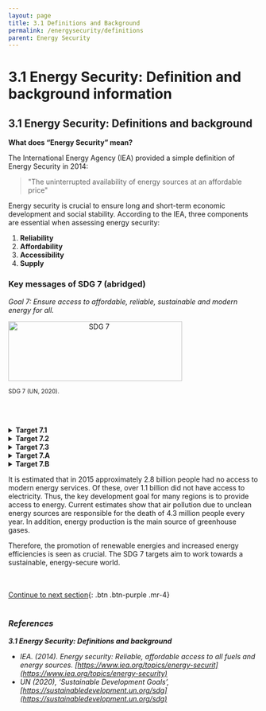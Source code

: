```yaml
---
layout: page
title: 3.1 Definitions and Background
permalink: /energysecurity/definitions
parent: Energy Security
---
```

# **3.1 Energy Security: Definition and background information**

## 3.1 Energy Security: Definitions and background

**What does “Energy Security” mean?** 

The International Energy Agency (IEA) provided a simple definition 
of Energy Security in 2014:

> "The uninterrupted availability of energy sources at an affordable price"

Energy security is crucial to ensure long and short-term economic development and social stability. According to the IEA, three components are essential when assessing energy security:
1. **Reliability**
2. **Affordability**
3. **Accessibility**
4. **Supply**

### Key messages of SDG 7 (abridged)
*Goal 7: Ensure access to affordable, reliable, sustainable and modern energy for all.*

<style type="text/css">
.centerImage
{
 text-align:center;
 display:block;
}
</style>
<img src="/wef-nexus-online-course/assets/sdg7.png"
class="centerImage" alt="SDG 7" height="120" width="350">

<p><small>SDG 7 (UN, 2020).</small></p>
<p><small>  </small></p>

<br></br>

<details><summary><b>Target 7.1</b></summary>
<p>

“… ensure universal access to affordable, reliable and modern energy services…”

</p>
</details>

<details><summary><b>Target 7.2</b></summary>
<p>

“… increase substantially the share of renewable energy in the global energy mix…”

</p>
</details>

<details><summary><b>Target 7.3</b></summary>
<p>

“… by 2030 double the global rate of improvement in energy efficiency”

</p>
</details>

<details><summary><b>Target 7.A</b></summary>
<p>

 “… enhance international cooperation to facilitate access to clean energy research and technology…”

</p>
</details>

<details><summary><b>Target 7.B</b></summary>
<p>

“… expand infrastructure and upgrade technology for supplying modern and sustainable energy services for all in developing countries…”

</p>
</details>

It is estimated that in 2015 approximately 2.8 billion people had no access to modern energy services. Of these, over 1.1 billion did not have access to electricity. Thus, the key development goal for many regions is to provide access to energy. Current estimates show that air pollution due to unclean energy sources are responsible for the death of 4.3 million people every year. In addition, energy production is the main source of greenhouse gases. 

Therefore, the promotion of renewable energies and increased energy efficiencies is seen as crucial. The SDG 7 targets aim to work towards a sustainable, energy-secure world.

<br/> <br/>
[Continue to next section](https://waterbender231.github.io/wef-nexus-online-course/energysecurity/challenges){: .btn .btn-purple .mr-4}
<br/> <br/>


### *References*
***3.1 Energy Security: Definitions and background***
- *IEA. (2014). Energy security: Reliable, affordable access to all fuels and energy sources. [https://www.iea.org/topics/energy-securit](https://www.iea.org/topics/energy-security)*
- *UN (2020), ‘Sustainable Development Goals’, [https://sustainabledevelopment.un.org/sdg](https://sustainabledevelopment.un.org/sdg)*